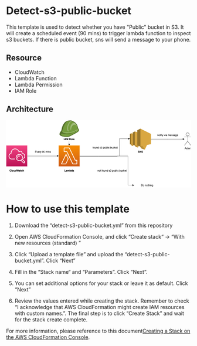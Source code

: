 # Detect-s3-public-bucket

This template is used to detect whether you have "Public" bucket in S3. It will create a scheduled event (90 mins) to trigger lambda function to inspect s3 buckets. If there is public bucket, sns will send a message to your phone.


## Resource
- CloudWatch
- Lambda Function
- Lambda Permission
- IAM Role

## Architecture
![image](https://github.com/YYSU/Detect-s3-public-bucket/blob/master/Detect-s3-public-bucket.png)


# How to use this template
1. Download the “detect-s3-public-bucket.yml” from this repository

2. Open AWS CloudFormation Console, and click “Create stack“ -> “With new resources (standard) ”

3. Click “Upload a template file” and upload the “detect-s3-public-bucket.yml”. Click “Next”

4. Fill in the “Stack name“ and “Parameters”. Click “Next”.

5. You can set additional options for your stack or leave it as default. Click “Next”

6. Review the values entered while creating the stack. Remember to check “I acknowledge that AWS CloudFormation might create IAM resources with custom names.”. The final step is to click “Create Stack” and wait for the stack create complete.


For more information, please reference to this document[Creating a Stack on the AWS CloudFormation Console](https://docs.aws.amazon.com/AWSCloudFormation/latest/UserGuide/cfn-console-create-stack.html). 
